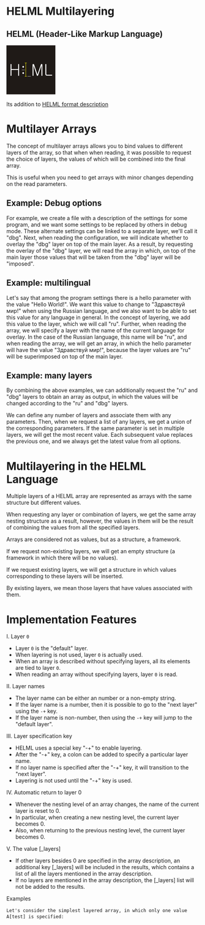 # HELML Multilayering

## HELML (Header-Like Markup Language)

![helml-logo](https://raw.githubusercontent.com/dynoser/HELML/master/logo/icon.png)

Its addition to [HELML format description](https://github.com/dynoser/HELML/blob/master/docs/README-HELML_en.md)


# Multilayer Arrays

The concept of multilayer arrays allows you to bind values to different layers of the array, so that when
when reading, it was possible to request the choice of layers, the values of which will be combined into the final array.

This is useful when you need to get arrays with minor changes depending on the read parameters.

## Example: Debug options
For example, we create a file with a description of the settings for some program, and we want some settings to be
replaced by others in debug mode. These alternate settings can be linked to a separate layer, we'll call it "dbg".
Next, when reading the configuration, we will indicate whether to overlay the "dbg" layer on top of the main layer.
As a result, by requesting the overlay of the "dbg" layer, we will read the array in which, on top of the main layer
those values that will be taken from the "dbg" layer will be "imposed".

## Example: multilingual
Let's say that among the program settings there is a hello parameter with the value "Hello World!".
We want this value to change to "Здравствуй мир!" when using the Russian language, and we also want to be able to set
this value for any language in general. In the concept of layering, we add this value to the layer, which we will call "ru".
Further, when reading the array, we will specify a layer with the name of the current language for overlay.
In the case of the Russian language, this name will be "ru", and when reading the array, we will get an array,
in which the hello parameter will have the value "Здравствуй мир!", because the layer values are "ru"
will be superimposed on top of the main layer.

## Example: many layers
By combining the above examples, we can additionally request the "ru" and "dbg" layers to obtain an array as output,
in which the values will be changed according to the "ru" and "dbg" layers.

We can define any number of layers and associate them with any parameters.
Then, when we request a list of any layers, we get a union of the corresponding parameters.
If the same parameter is set in multiple layers, we will get the most recent value.
Each subsequent value replaces the previous one, and we always get the latest value from all options.

# Multilayering in the HELML Language

Multiple layers of a HELML array are represented as arrays with the same structure but different values.

When requesting any layer or combination of layers, we get the same array nesting structure as a result,
however, the values in them will be the result of combining the values from all the specified layers.

Arrays are considered not as values, but as a structure, a framework.

If we request non-existing layers, we will get an empty structure (a framework in which there will be no values).

If we request existing layers, we will get a structure in which values corresponding to these layers will be inserted.

By existing layers, we mean those layers that have values associated with them.

# Implementation Features

I. Layer `0`

 - Layer `0` is the "default" layer.
 - When layering is not used, layer `0` is actually used.
 - When an array is described without specifying layers, all its elements are tied to layer `0`.
 - When reading an array without specifying layers, layer `0` is read.

II. Layer names
 - The layer name can be either an number or a non-empty string.
 - If the layer name is a number, then it is possible to go to the "next layer" using the `-+` key.
 - If the layer name is non-number, then using the `-+` key will jump to the "default layer".

III. Layer specification key

 - HELML uses a special key "-+" to enable layering.
 - After the "-+" key, a colon can be added to specify a particular layer name.
 - If no layer name is specified after the "-+" key, it will transition to the "next layer".
 - Layering is not used until the "-+" key is used.

IV. Automatic return to layer 0

 - Whenever the nesting level of an array changes, the name of the current layer is reset to 0.
 - In particular, when creating a new nesting level, the current layer becomes 0.
 - Also, when returning to the previous nesting level, the current layer becomes 0.

V. The value [_layers]

 - If other layers besides 0 are specified in the array description, an additional key [_layers] will be included in the results, which contains a list of all the layers mentioned in the array description.
 - If no layers are mentioned in the array description, the [_layers] list will not be added to the results.

Examples

    Let's consider the simplest layered array, in which only one value A[test] is specified: